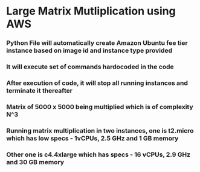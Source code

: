 # Large Matrix Mutliplication using AWS

### Python File will automatically create Amazon Ubuntu fee tier instance based on image id and instance type provided

### It will execute set of commands hardocoded in the code

### After execution of code, it will stop all running instances and terminate it thereafter

### Matrix of 5000 x 5000 being multiplied which is of complexity N^3

### Running matrix multiplication in two instances, one is t2.micro which has low specs - 1vCPUs, 2.5 GHz and 1 GB memory

### Other one is c4.4xlarge which has specs - 16 vCPUs, 2.9 GHz and 30 GB memory
